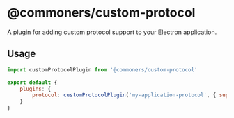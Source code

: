 # @commoners/custom-protocol
A plugin for adding custom protocol support to your Electron application.

## Usage
```js
import customProtocolPlugin from '@commoners/custom-protocol'

export default {
    plugins: {
        protocol: customProtocolPlugin('my-application-protocol', { supportFetchAPI: true })
    }
}
```